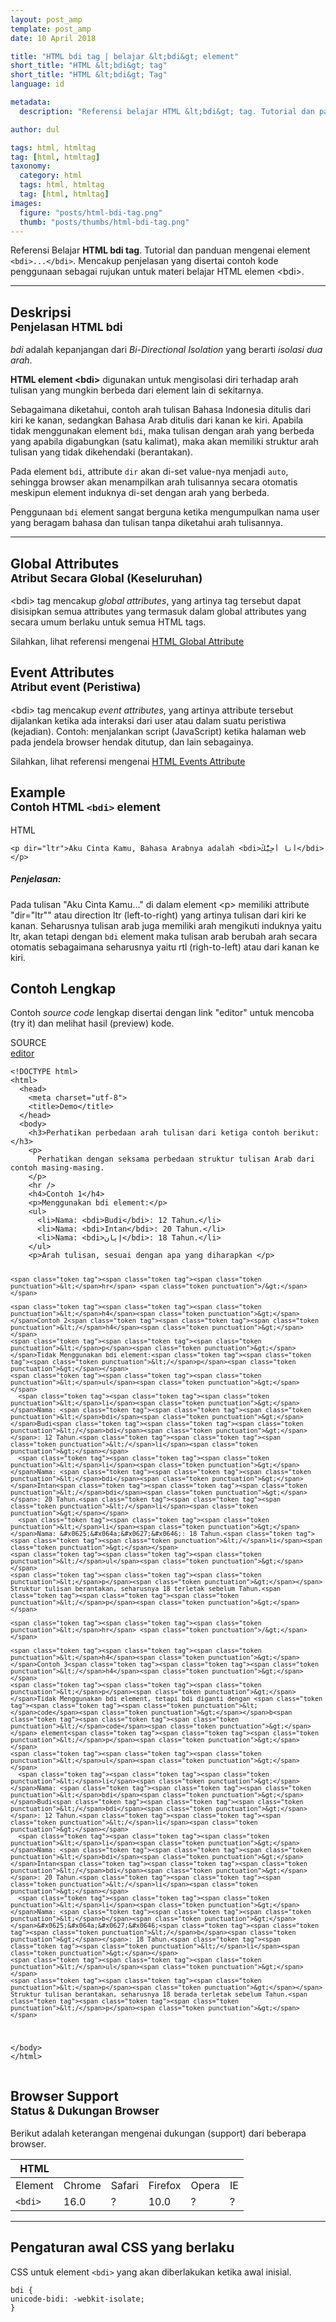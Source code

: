 ```yaml
---
layout: post_amp
template: post_amp
date: 10 April 2018

title: "HTML bdi tag | belajar &lt;bdi&gt; element"
short_title: "HTML &lt;bdi&gt; tag"
short_title: "HTML &lt;bdi&gt; Tag"
language: id

metadata:
  description: "Referensi belajar HTML &lt;bdi&gt; tag. Tutorial dan panduan mengenai element &lt;bdi&gt;..&lt;/bdi&gt;, penjelasan dengan contoh kode penggunaan sebagai referensi belajar HTML &lt;bdi&gt;"

author: dul

tags: html, htmltag
tag: [html, htmltag]
taxonomy:
  category: html
  tags: html, htmltag
  tag: [html, htmltag]
images:
  figure: "posts/html-bdi-tag.png"
  thumb: "posts/thumbs/html-bdi-tag.png"
---
```

<p class="text-muted">
    Referensi Belajar <strong>HTML bdi tag</strong>. Tutorial dan panduan mengenai element <code>&lt;bdi&gt;...&lt;/bdi&gt;</code>. Mencakup penjelasan yang disertai contoh kode penggunaan sebagai rujukan untuk materi belajar HTML <span lang="id">elemen</span> &lt;bdi&gt;.
</p>
<hr class="uk-article-divider">

<h2 class="title-sub bd-danger bd-left bd-left-only">Deskripsi <br>
    <small>Penjelasan HTML <span class="highlight">bdi</span></small>
</h2>
<p>
  <em>bdi</em> adalah kepanjangan dari <em>Bi-Directional Isolation</em> yang berarti <em>isolasi dua arah</em>.
</p>
<p><strong>HTML element &lt;bdi&gt;</strong> digunakan untuk mengisolasi diri terhadap arah tulisan yang mungkin berbeda dari element lain di sekitarnya. </p>
<p>Sebagaimana diketahui, contoh arah tulisan Bahasa Indonesia ditulis dari kiri ke kanan, sedangkan Bahasa Arab ditulis dari kanan ke kiri. Apabila tidak menggunakan element <code>bdi</code>, maka tulisan dengan arah yang berbeda yang apabila digabungkan (satu kalimat), maka akan memiliki struktur arah tulisan yang tidak dikehendaki (berantakan).
</p>
<p>Pada element <code>bdi</code>, attribute <code>dir</code> akan di-set value-nya menjadi <code>auto</code>, sehingga browser akan menampilkan arah tulisannya secara otomatis meskipun element induknya di-set dengan arah yang berbeda.</p>
<p>Penggunaan <code>bdi</code> element sangat berguna ketika mengumpulkan nama user yang beragam bahasa dan tulisan tanpa diketahui arah tulisannya.</p>


<hr class="uk-article-divider">
<!-- Global Attributes -->
<section id="global-attribute">
  <h2 class="title-sub bd-danger bd-left bd-left-only">Global Attributes <br>
    <small>Atribut Secara Global (Keseluruhan)</small>
  </h2>
    <div class="">
        <p>&lt;bdi&gt; tag mencakup <em>global attributes</em>, yang artinya tag tersebut dapat disisipkan semua attributes yang termasuk dalam global attributes yang secara umum berlaku untuk semua HTML tags.</p>
        <div class="footer-callout info">
          <p>Silahkan, lihat referensi mengenai <a href="/tutorial/html/html-global-attribute.html">HTML Global Attribute</a></p>
        </div>
    </div>
</section>

<!-- Event Attributes -->
<section>
  <h2 class="title-sub bd-danger bd-left bd-left-only">Event Attributes <br>
    <small>Atribut event  (Peristiwa)</small>
  </h2>
    <div class="dul-callout dul-callout-warning">
        <p>&lt;bdi&gt; tag mencakup <em>event attributes</em>, yang artinya attribute tersebut dijalankan ketika ada interaksi dari user atau dalam suatu peristiwa (kejadian). Contoh: menjalankan script (JavaScript) ketika halaman web pada jendela browser hendak ditutup, dan lain sebagainya.</p>
        <div class="footer-callout warning">
          <p>Silahkan, lihat referensi mengenai <a href="/tutorial/html/html-event-attribute.html">HTML Events Attribute</a></p>
        </div>
    </div>
</section>

<!-- Example -->
<section id="example">
  <h2 class="title-sub bd-danger bd-left bd-left-only">Example<br>
    <small>Contoh HTML <code>&lt;bdi&gt;</code> element</small>
  </h2>
  <div class="dul-block">
<!-- example HTML code -->
<div class="icard">
<div class="icard-heading clearfix co-wh bg-pi2">
<div class="icard-bar">
  <div class="icard-bar-left pull-left">
    <i class="fa fa-html5" aria-hidden="true"></i>
    <span>HTML</span>
  </div>
  
</div>
</div>
<div class="icard-body icode itheme">
<pre class="prettyprint linenums line-numbers highlight language-markup"><code data-language="html" class="html inline language-markup"><span class="token tag"><span class="token tag"><span class="token punctuation">&lt;</span>p</span> <span class="token attr-name">dir</span><span class="token attr-value"><span class="token punctuation">=</span><span class="token punctuation">"</span>ltr<span class="token punctuation">"</span></span><span class="token punctuation">&gt;</span></span>Aku Cinta Kamu, Bahasa Arabnya adalah <span class="token tag"><span class="token tag"><span class="token punctuation">&lt;</span>bdi</span><span class="token punctuation">&gt;</span></span>&#x0623;&#x064e;&#x0646;&#x0627;&#x064e; &#x0623;&#x064f;&#x062d;&#x0650;&#x0628;&#x0651;&#x064f;&#x0643;&#x0652;<span class="token tag"><span class="token tag"><span class="token punctuation">&lt;/</span>bdi</span><span class="token punctuation">&gt;</span></span> <span class="token tag"><span class="token tag"><span class="token punctuation">&lt;/</span>p</span><span class="token punctuation">&gt;</span></span><span aria-hidden="true" class="line-numbers-rows"><span></span></span></code>
</pre>
</div>
</div>
  <h5>Penjelasan:</h5>
  <p>Pada tulisan "Aku Cinta Kamu..." di dalam element &lt;p&gt; memiliki attribute "dir="ltr"" atau direction ltr (left-to-right) yang artinya tulisan dari kiri ke kanan. Seharusnya tulisan arab juga memiliki arah mengikuti induknya yaitu ltr, akan tetapi dengan <code>bdi</code> element maka tulisan arab berubah arah secara otomatis sebagaimana seharusnya yaitu rtl (righ-to-left) atau dari kanan ke kiri.</p>
  </div>

</section>
<h2 class="title-sub bd-danger bd-left bd-left-only">Contoh Lengkap
</h2>
<p>Contoh <em>source code</em> lengkap disertai dengan link  &quot;editor&quot; untuk mencoba (try it) dan melihat hasil (preview) kode.</p>
<div class="icard">
  <div class="icard-heading clearfix co-wh bg-pi2">
    <div class="icard-bar">
      <div class="icard-bar-left pull-left">
        <i class="fa fa-html5" aria-hidden="true"></i>
        <span>SOURCE</span>
      </div>
      <div class="icard-bar-right pull-right">
        <a href="/example/html/tag/bdi.html" target="_blank"><span>editor</span><i class="fa fa-external-link"></i></a>
      </div>
    </div>
  </div>
  <div class="icard-body icode itheme bg-gr3">
<pre class="prettyprint highlight max-height language-markup"><code data-language="html" class="inline  language-markup"><span class="token doctype">&lt;!DOCTYPE html&gt;</span>
<span class="token tag"><span class="token tag"><span class="token punctuation">&lt;</span>html</span><span class="token punctuation">&gt;</span></span>
  <span class="token tag"><span class="token tag"><span class="token punctuation">&lt;</span>head</span><span class="token punctuation">&gt;</span></span>
    <span class="token tag"><span class="token tag"><span class="token punctuation">&lt;</span>meta</span> <span class="token attr-name">charset</span><span class="token attr-value"><span class="token punctuation">=</span><span class="token punctuation">"</span>utf-8<span class="token punctuation">"</span></span><span class="token punctuation">&gt;</span></span>
    <span class="token tag"><span class="token tag"><span class="token punctuation">&lt;</span>title</span><span class="token punctuation">&gt;</span></span>Demo<span class="token tag"><span class="token tag"><span class="token punctuation">&lt;/</span>title</span><span class="token punctuation">&gt;</span></span>
  <span class="token tag"><span class="token tag"><span class="token punctuation">&lt;/</span>head</span><span class="token punctuation">&gt;</span></span>
  <span class="token tag"><span class="token tag"><span class="token punctuation">&lt;</span>body</span><span class="token punctuation">&gt;</span></span>
    <span class="token tag"><span class="token tag"><span class="token punctuation">&lt;</span>h3</span><span class="token punctuation">&gt;</span></span>Perhatikan perbedaan arah tulisan dari ketiga contoh berikut:<span class="token tag"><span class="token tag"><span class="token punctuation">&lt;/</span>h3</span><span class="token punctuation">&gt;</span></span>
    <span class="token tag"><span class="token tag"><span class="token punctuation">&lt;</span>p</span><span class="token punctuation">&gt;</span></span>
      Perhatikan dengan seksama perbedaan struktur tulisan Arab dari contoh masing-masing.
    <span class="token tag"><span class="token tag"><span class="token punctuation">&lt;/</span>p</span><span class="token punctuation">&gt;</span></span>
    <span class="token tag"><span class="token tag"><span class="token punctuation">&lt;</span>hr</span> <span class="token punctuation">/&gt;</span></span>
    <span class="token tag"><span class="token tag"><span class="token punctuation">&lt;</span>h4</span><span class="token punctuation">&gt;</span></span>Contoh 1<span class="token tag"><span class="token tag"><span class="token punctuation">&lt;/</span>h4</span><span class="token punctuation">&gt;</span></span>
    <span class="token tag"><span class="token tag"><span class="token punctuation">&lt;</span>p</span><span class="token punctuation">&gt;</span></span>Menggunakan bdi element:<span class="token tag"><span class="token tag"><span class="token punctuation">&lt;/</span>p</span><span class="token punctuation">&gt;</span></span>
    <span class="token tag"><span class="token tag"><span class="token punctuation">&lt;</span>ul</span><span class="token punctuation">&gt;</span></span>
      <span class="token tag"><span class="token tag"><span class="token punctuation">&lt;</span>li</span><span class="token punctuation">&gt;</span></span>Nama: <span class="token tag"><span class="token tag"><span class="token punctuation">&lt;</span>bdi</span><span class="token punctuation">&gt;</span></span>Budi<span class="token tag"><span class="token tag"><span class="token punctuation">&lt;/</span>bdi</span><span class="token punctuation">&gt;</span></span>: 12 Tahun.<span class="token tag"><span class="token tag"><span class="token punctuation">&lt;/</span>li</span><span class="token punctuation">&gt;</span></span>
      <span class="token tag"><span class="token tag"><span class="token punctuation">&lt;</span>li</span><span class="token punctuation">&gt;</span></span>Nama: <span class="token tag"><span class="token tag"><span class="token punctuation">&lt;</span>bdi</span><span class="token punctuation">&gt;</span></span>Intan<span class="token tag"><span class="token tag"><span class="token punctuation">&lt;/</span>bdi</span><span class="token punctuation">&gt;</span></span>: 20 Tahun.<span class="token tag"><span class="token tag"><span class="token punctuation">&lt;/</span>li</span><span class="token punctuation">&gt;</span></span>
      <span class="token tag"><span class="token tag"><span class="token punctuation">&lt;</span>li</span><span class="token punctuation">&gt;</span></span>Nama: <span class="token tag"><span class="token tag"><span class="token punctuation">&lt;</span>bdi</span><span class="token punctuation">&gt;</span></span>&#x0625;&#x064a;&#x0627;&#x0646;<span class="token tag"><span class="token tag"><span class="token punctuation">&lt;/</span>bdi</span><span class="token punctuation">&gt;</span></span>: 18 Tahun.<span class="token tag"><span class="token tag"><span class="token punctuation">&lt;/</span>li</span><span class="token punctuation">&gt;</span></span>
    <span class="token tag"><span class="token tag"><span class="token punctuation">&lt;/</span>ul</span><span class="token punctuation">&gt;</span></span>
    <span class="token tag"><span class="token tag"><span class="token punctuation">&lt;</span>p</span><span class="token punctuation">&gt;</span></span>Arah tulisan, sesuai dengan apa yang diharapkan <span class="token tag"><span class="token tag"><span class="token punctuation">&lt;/</span>p</span><span class="token punctuation">&gt;</span></span>

    <span class="token tag"><span class="token tag"><span class="token punctuation">&lt;</span>hr</span> <span class="token punctuation">/&gt;</span></span>

    <span class="token tag"><span class="token tag"><span class="token punctuation">&lt;</span>h4</span><span class="token punctuation">&gt;</span></span>Contoh 2<span class="token tag"><span class="token tag"><span class="token punctuation">&lt;/</span>h4</span><span class="token punctuation">&gt;</span></span>
    <span class="token tag"><span class="token tag"><span class="token punctuation">&lt;</span>p</span><span class="token punctuation">&gt;</span></span>Tidak Menggunakan bdi element:<span class="token tag"><span class="token tag"><span class="token punctuation">&lt;/</span>p</span><span class="token punctuation">&gt;</span></span>
    <span class="token tag"><span class="token tag"><span class="token punctuation">&lt;</span>ul</span><span class="token punctuation">&gt;</span></span>
      <span class="token tag"><span class="token tag"><span class="token punctuation">&lt;</span>li</span><span class="token punctuation">&gt;</span></span>Nama: <span class="token tag"><span class="token tag"><span class="token punctuation">&lt;</span>bdi</span><span class="token punctuation">&gt;</span></span>Budi<span class="token tag"><span class="token tag"><span class="token punctuation">&lt;/</span>bdi</span><span class="token punctuation">&gt;</span></span>: 12 Tahun.<span class="token tag"><span class="token tag"><span class="token punctuation">&lt;/</span>li</span><span class="token punctuation">&gt;</span></span>
      <span class="token tag"><span class="token tag"><span class="token punctuation">&lt;</span>li</span><span class="token punctuation">&gt;</span></span>Nama: <span class="token tag"><span class="token tag"><span class="token punctuation">&lt;</span>bdi</span><span class="token punctuation">&gt;</span></span>Intan<span class="token tag"><span class="token tag"><span class="token punctuation">&lt;/</span>bdi</span><span class="token punctuation">&gt;</span></span>: 20 Tahun.<span class="token tag"><span class="token tag"><span class="token punctuation">&lt;/</span>li</span><span class="token punctuation">&gt;</span></span>
      <span class="token tag"><span class="token tag"><span class="token punctuation">&lt;</span>li</span><span class="token punctuation">&gt;</span></span>Nama: &#x0625;&#x064a;&#x0627;&#x0646;: 18 Tahun.<span class="token tag"><span class="token tag"><span class="token punctuation">&lt;/</span>li</span><span class="token punctuation">&gt;</span></span>
    <span class="token tag"><span class="token tag"><span class="token punctuation">&lt;/</span>ul</span><span class="token punctuation">&gt;</span></span>
    <span class="token tag"><span class="token tag"><span class="token punctuation">&lt;</span>p</span><span class="token punctuation">&gt;</span></span> Struktur tulisan berantakan, seharusnya 18 terletak sebelum Tahun.<span class="token tag"><span class="token tag"><span class="token punctuation">&lt;/</span>p</span><span class="token punctuation">&gt;</span></span>

    <span class="token tag"><span class="token tag"><span class="token punctuation">&lt;</span>hr</span> <span class="token punctuation">/&gt;</span></span>

    <span class="token tag"><span class="token tag"><span class="token punctuation">&lt;</span>h4</span><span class="token punctuation">&gt;</span></span>Contoh 3<span class="token tag"><span class="token tag"><span class="token punctuation">&lt;/</span>h4</span><span class="token punctuation">&gt;</span></span>
    <span class="token tag"><span class="token tag"><span class="token punctuation">&lt;</span>p</span><span class="token punctuation">&gt;</span></span>Tidak Menggunakan bdi element, tetapi bdi diganti dengan <span class="token tag"><span class="token tag"><span class="token punctuation">&lt;</span>code</span><span class="token punctuation">&gt;</span></span>b<span class="token tag"><span class="token tag"><span class="token punctuation">&lt;/</span>code</span><span class="token punctuation">&gt;</span></span> element<span class="token tag"><span class="token tag"><span class="token punctuation">&lt;/</span>p</span><span class="token punctuation">&gt;</span></span>
    <span class="token tag"><span class="token tag"><span class="token punctuation">&lt;</span>ul</span><span class="token punctuation">&gt;</span></span>
      <span class="token tag"><span class="token tag"><span class="token punctuation">&lt;</span>li</span><span class="token punctuation">&gt;</span></span>Nama: <span class="token tag"><span class="token tag"><span class="token punctuation">&lt;</span>bdi</span><span class="token punctuation">&gt;</span></span>Budi<span class="token tag"><span class="token tag"><span class="token punctuation">&lt;/</span>bdi</span><span class="token punctuation">&gt;</span></span>: 12 Tahun.<span class="token tag"><span class="token tag"><span class="token punctuation">&lt;/</span>li</span><span class="token punctuation">&gt;</span></span>
      <span class="token tag"><span class="token tag"><span class="token punctuation">&lt;</span>li</span><span class="token punctuation">&gt;</span></span>Nama: <span class="token tag"><span class="token tag"><span class="token punctuation">&lt;</span>bdi</span><span class="token punctuation">&gt;</span></span>Intan<span class="token tag"><span class="token tag"><span class="token punctuation">&lt;/</span>bdi</span><span class="token punctuation">&gt;</span></span>: 20 Tahun.<span class="token tag"><span class="token tag"><span class="token punctuation">&lt;/</span>li</span><span class="token punctuation">&gt;</span></span>
      <span class="token tag"><span class="token tag"><span class="token punctuation">&lt;</span>li</span><span class="token punctuation">&gt;</span></span>Nama: <span class="token tag"><span class="token tag"><span class="token punctuation">&lt;</span>b</span><span class="token punctuation">&gt;</span></span>&#x0625;&#x064a;&#x0627;&#x0646;<span class="token tag"><span class="token tag"><span class="token punctuation">&lt;/</span>b</span><span class="token punctuation">&gt;</span></span>: 18 Tahun.<span class="token tag"><span class="token tag"><span class="token punctuation">&lt;/</span>li</span><span class="token punctuation">&gt;</span></span>
    <span class="token tag"><span class="token tag"><span class="token punctuation">&lt;/</span>ul</span><span class="token punctuation">&gt;</span></span>
    <span class="token tag"><span class="token tag"><span class="token punctuation">&lt;</span>p</span><span class="token punctuation">&gt;</span></span> Struktur tulisan berantakan, seharusnya 18 berada terletak sebelum Tahun.<span class="token tag"><span class="token tag"><span class="token punctuation">&lt;/</span>p</span><span class="token punctuation">&gt;</span></span>

  <span class="token tag"><span class="token tag"><span class="token punctuation">&lt;/</span>body</span><span class="token punctuation">&gt;</span></span>
<span class="token tag"><span class="token tag"><span class="token punctuation">&lt;/</span>html</span><span class="token punctuation">&gt;</span></span></code>
</pre>
  </div>
</div>
<!-- Article Aside -->
<!-- Browser Support -->
<aside id="browser">
<h2 class="title-sub bd-danger bd-left bd-left-only">Browser Support <br>
  <small>Status &amp; Dukungan Browser </small>
</h2>
<p>Berikut adalah keterangan mengenai dukungan (support) dari beberapa browser.</p>
<div class="table-responsive uk-overflow-container">
  <table class="table uk-table uk-text-nowrap full-width">
    <thead>
      <tr>
        <th>HTML</th>
        <th title="Chrome"><i class="fa fa-chrome fa fa-lg"></i></th>
        <th title="Safari"><i class="fa fa-safari fa fa-lg"></i></th>
        <th title="Firefox"><i class="fa fa-firefox fa fa-lg"></i></th>
        <th title="Opera"><i class="fa fa-opera fa fa-lg"></i></th>
        <th title="Internet Explorer"><i class="fa fa-internet-explorer fa fa-lg"></i></th>
      </tr>
    </thead>
    <tbody>
      <tr>
        <td>Element</td>
        <td>Chrome</td>
        <td>Safari</td>
        <td>Firefox</td>
        <td>Opera</td>
        <td>IE</td>
      </tr>
      <tr>
        <td><code>&lt;bdi&gt;</code></td>
      <td class="success">16.0</td>
      <td class="danger">?</td>
      <td class="success">10.0</td>
      <td class="danger">?</td>
      <td class="danger">?</td>
      </tr>
    </tbody>
  </table>
</div>

<hr class="uk-article-divider">
<!-- Default CSS -->
<div class="dul-block">
  <h2 class="title-sub bd-danger bd-left bd-left-only">Pengaturan awal CSS yang berlaku&nbsp;</h2>
  <p>CSS untuk element <code>&lt;bdi&gt;</code> yang akan diberlakukan ketika awal inisial.</p>
  <div class="icode itheme css">
    <pre class="prettyprint highlight language-css"><code data-language="css" class=" inline language-css"><span class="token selector">bdi</span> <span class="token punctuation">{</span>
<span class="token property">unicode-bidi</span><span class="token punctuation">:</span> -webkit-isolate<span class="token punctuation">;</span>
<span class="token punctuation">}</span></code></pre>
</div>
</div>
</aside>